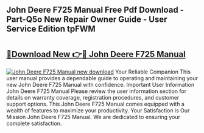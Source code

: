 ## John Deere F725 Manual Free Pdf Download - Part-Q5o New Repair Owner Guide - User Service Edition tpFWM

# <h2><a href="http://bc9519.oget.top/?id=John+Deere+F725+Manual">🔗Download New 👉🔴 John Deere F725 Manual</a></h2>

[![John Deere F725 Manual new download](https://i.imgur.com/5g1atiW.png)](http://bc9519.oget.top/?id=John+Deere+F725+Manual)
Your Reliable Companion This user manual provides a dependable guide to operating and maintaining your new John Deere F725 Manual with confidence. Important User Information John Deere F725 Manual Please review the user information section for details on warranty coverage, registration procedures, and customer support options. This John Deere F725 Manual comes equipped with a wealth of features to maximize your productivity. Your Satisfaction is Our Mission John Deere F725 Manual. We are dedicated to ensuring your complete satisfaction.
